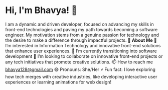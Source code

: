  # **Hi, I'm Bhavya! 👋**
  I am a dynamic and driven developer, focused on advancing my skills in front-end technologies and paving my path towards becoming a software engineer. My motivation stems from a genuine passion for technology and the desire to make a difference through impactful projects.
  🚀 **About Me**
 👀 I’m interested in Information Technology and innovative front-end solutions that enhance user experiences.
 🌱 I’m currently transitioning into software development
💞️ I’m looking to collaborate on innovative front-end projects or any tech initiatives that promote creative solutions.
📫 How to reach me bhavya128@gmail.com
😄 Pronouns: She/Her
⚡ Fun fact: I love exploring how tech merges with creative industries, like developing interactive user experiences or learning animations for web design!

<!---
Bhavyat128/Bhavyat128 is a ✨ special ✨ repository because its `README.md` (this file) appears on your GitHub profile.
You can click the Preview link to take a look at your changes.
--->
